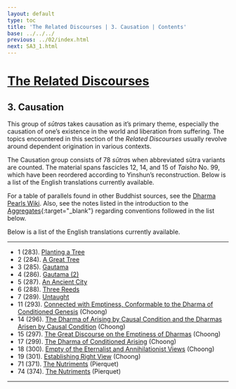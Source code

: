 ```yaml
---
layout: default
type: toc
title: 'The Related Discourses | 3. Causation | Contents'
base: ../../../
previous: ../02/index.html
next: SA3_1.html
---
```


# [The Related Discourses](../index.html)
## 3. Causation

This group of <em>sūtra</em>s takes causation as it’s primary theme, especially the causation of one’s existence in the world and liberation from suffering. The topics encountered in this section of the <cite>Related Discourses</cite> usually revolve around dependent origination in various contexts.

The Causation group consists of 78 <em>sūtra</em>s when abbreviated sūtra variants are counted. The material spans fascicles 12, 14, and 15 of <cite>Taisho</cite> No. 99, which have been reordered according to Yinshun’s reconstruction. Below is a list of the English translations currently available.

For a table of parallels found in other Buddhist sources, see the [Dharma Pearls Wiki](https://dharmapearls.net/dharmabase/index.php/Causation_Sa%E1%B9%83yukta). Also, see the notes listed in the introduction to the [Aggregates](../01/index.html){:target="_blank"} regarding conventions followed in the list below.

Below is a list of the English translations currently available.

---

<ul class="list-style-none">
  <li>1 (283). <a href="SA3_1.html">Planting a Tree</a></li>
  <li>2 (284). <a href="SA3_2.html">A Great Tree</a></li>
  <li>3 (285). <a href="SA3_3.html">Gautama</a></li>
  <li>4 (286). <a href="SA3_4.html">Gautama (2)</a></li>
  <li>5 (287). <a href="SA3_5.html">An Ancient City</a></li>
  <li>6 (288). <a href="SA3_6.html">Three Reeds</a></li>
  <li>7 (289). <a href="SA3_7.html">Untaught</a></li>
  <li>11 (293). <a href="https://suttacentral.net/sa293/en/choong" target="_blank">Connected with Emptiness, Conformable to the Dharma of Conditioned Genesis</a> (Choong)</li>
      <!--
          <li>12. Foolishness and Intelligence <span class="links">[T 99.294]</span></li>
          <li>13. Not Possessed by You <span class="links">[T 99.295]</span></li>
      -->
  <li>14 (296). <a href="https://suttacentral.net/sa296/en/choong" target="_blank">The Dharma of Arising by Causal Condition and the Dharmas Arisen by Causal Condition</a> (Choong)</li>
  <li>15 (297). <a href="https://suttacentral.net/sa297/en/choong" target="_blank">The Great Discourse on the Emptiness of Dharmas</a> (Choong)</li>
      <!--
          <li>16. Teachings of Dharma and Meaning <span class="links">[T 99.298]</span></li>
      -->
  <li>17 (299). <a href="https://suttacentral.net/sa299/en/choong" target="_blank">The Dharma of Conditioned Arising</a> (Choong)</li>
  <li>18 (300). <a href="https://suttacentral.net/sa300/en/choong" target="_blank">Empty of the Eternalist and Annihilationist Views</a> (Choong)</li>
  <li>19 (301). <a href="https://suttacentral.net/sa301/en/choong" target="_blank">Establishing Right View</a> (Choong)</li>
      <!--
          <li>20. Acela <span class="links">[T 99.302]</span></li>
          <li>21. Timbaruka <span class="links">[T 99.303]</span></li>
          <li>22. Bhūmija <span class="links">[T 99.343]</span></li>
          <li>23. Kauṣṭhila <span class="links">[T 99.344]</span></li>
          <li>24. Coming Together <span class="links">[T 99.345]</span></li>
          <li>25. Three Things <span class="links">[T 99.346]</span></li>
          <li>26. Susīma <span class="links">[T 99.347]</span></li>
          <li>27. Ten Powers <span class="links">[T 99.348]</span></li>
          <li>28. Noble Place <span class="links">[T 99.349]</span></li>
          <li>29. Noble Disciple <span class="links">[T 99.350]</span></li>
          <li>30. [Mośila] <span class="links">[T 99.351]</span></li>
          <li>31. Mendicants and Brahmins <span class="links">[T 99.352]</span></li>
          <li>32. Mendicants and Brahmins (2) <span class="links">[T 99.353]</span></li>
          <li>33. Mendicants and Brahmins (3) <span class="links">[T 99.354]</span></li>
          <li>34. Mendicants and Brahmins (4) <span class="links">[T 99.354]</span></li>
          <li>35. Mendicants and Brahmins (5) <span class="links">[T 99.354]</span></li>
          <li>36. Mendicants and Brahmins (6) <span class="links">[T 99.354]</span></li>
          <li>37.  Old Age and Death <span class="links">[T 99.355]</span></li>
          <li>38. Types of Knowledge <span class="links">[T 99.356]</span></li>
          <li>39. Types of Knowledge (2) <span class="links">[T 99.357]</span></li>
          <li>40. Increase of Ignorance <span class="links">[T 99.358]</span></li>
          <li>41. Increase of Ignorance (2) <span class="links">[T 99.358]</span></li>
          <li>42. Increase of Ignorance (3) <span class="links">[T 99.358]</span></li>
          <li>43. Increase of Ignorance (4) <span class="links">[T 99.358]</span></li>
          <li>44. Increase of Ignorance (5) <span class="links">[T 99.358]</span></li>
          <li>45. Increase of Ignorance (6) <span class="links">[T 99.358]</span></li>
          <li>46. Increase of Ignorance (7) <span class="links">[T 99.358]</span></li>
          <li>47. Increase of Ignorance (8) <span class="links">[T 99.358]</span></li>
          <li>48. Increase of Ignorance (9) <span class="links">[T 99.358]</span></li>
          <li>49. Rationalization <span class="links">[T 99.359]</span></li>
          <li>50. Rationalization (2) <span class="links">[T 99.360]</span></li>
          <li>51. Rationalization (3) <span class="links">[T 99.361]</span></li>
          <li>52. Learning <span class="links">[T 99.362]</span></li>
          <li>53. Teaching Dharma <span class="links">[T 99.363]</span></li>
          <li>54. Next Dharma <span class="links">[T 99.364]</span></li>
          <li>55. Vision and Parinirvāṇa <span class="links">[T 99.365]</span></li>
          <li>56. Vipaśyin, Et Al.<span class="links">[T 99.366]</span></li>
          <li>57. Vipaśyin, Et Al. (2) <span class="links">[T 99.366]</span></li>
          <li>58. Vipaśyin, Et Al. (3) <span class="links">[T 99.366]</span></li>
          <li>59. Vipaśyin, Et Al. (4) <span class="links">[T 99.366]</span></li>
          <li>60. Vipaśyin, Et Al. (5) <span class="links">[T 99.366]</span></li>
          <li>61. Vipaśyin, Et Al. (6) <span class="links">[T 99.366]</span></li>
          <li>62. Cultivation <span class="links">[T 99.367]</span></li>
          <li>63. Concentration <span class="links">[T 99.368]</span></li>
          <li>64. Twelvefold Dependent Origination <span class="links">[T 99.369]</span></li>
          <li>65. Twelvefold Dependent Origination (2) <span class="links">[T 99.369]</span></li>
          <li>66. Twelvefold Dependent Origination (3) <span class="links">[T 99.369]</span></li>
          <li>67. Twelvefold Dependent Origination (4) <span class="links">[T 99.369]</span></li>
          <li>68. Twelvefold Dependent Origination (5) <span class="links">[T 99.369]</span></li>
          <li>69. Twelvefold Dependent Origination (6) <span class="links">[T 99.369]</span></li>
          <li>70. Twelvefold Dependent Origination (7) <span class="links">[T 99.370]</span></li>
      -->
  <li>71 (371). <a href="https://suttacentral.net/sa371/en/pierquet" target="_blank">The Nutriments</a> (Pierquet)</li>
      <!--
          <li>72. Phālguna <span class="links">[T 99.372]</span></li>
          <li>73. Child's Flesh <span class="links">[T 99.373]</span></li>
      -->
  <li>74 (374). <a href="https://suttacentral.net/sa374/en/pierquet" target="_blank">The Nutriments</a> (Pierquet)</li>
      <!--
          <li>75. Having Greed <span class="links">[T 99.375]</span></li>
          <li>76. Having Greed (2) <span class="links">[T 99.376]</span></li>
          <li>77. Having Greed (3) <span class="links">[T 99.377]</span></li>
          <li>78. Having Greed (4) <span class="links">[T 99.378]</span></li>
      -->
</ul>

---
